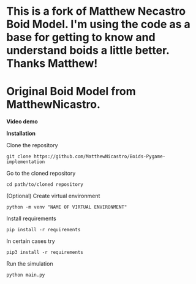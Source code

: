 # This is a fork of Matthew Necastro Boid Model. I'm using the code as a base for getting to know and understand boids a little better. Thanks Matthew!



# Original Boid Model from MatthewNicastro.
**Video demo**



**Installation**

Clone the repository

```git clone https://github.com/MatthewNicastro/Boids-Pygame-implementation```

Go to the cloned repository

```cd path/to/cloned repository```

(Optional) Create virtual environment

```python -m venv "NAME OF VIRTUAL ENVIRONMENT"```

Install requirements

```pip install -r requirements```

In certain cases try

```pip3 install -r requirements```

Run the simulation

```python main.py```
